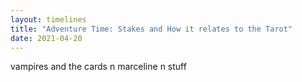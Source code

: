 ```yaml
---
layout: timelines
title: "Adventure Time: Stakes and How it relates to the Tarot"
date: 2021-04-20
---
```

vampires and the cards n marceline n stuff
